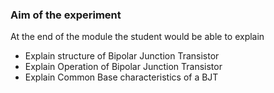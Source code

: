 ### Aim of the experiment

At the end of the module the student would be able to explain
- Explain structure of Bipolar Junction Transistor
- Explain Operation of Bipolar Junction Transistor
- Explain Common Base characteristics of a BJT